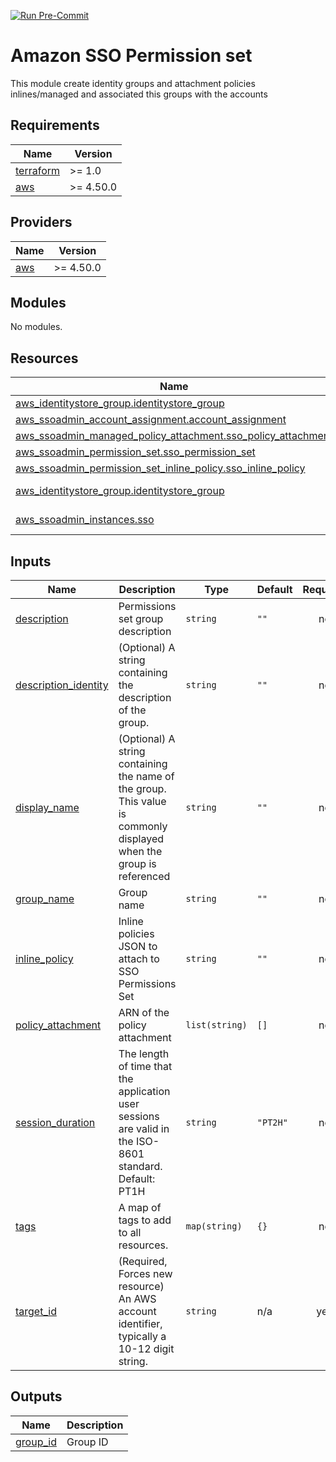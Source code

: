 [![Run Pre-Commit](https://github.com/andresb39/aws_sso_permission_set/actions/workflows/pre-commit.yaml/badge.svg?branch=main)](https://github.com/andresb39/aws_sso_permission_set/actions/workflows/pre-commit.yaml)
# Amazon SSO Permission set

This module create identity groups and attachment policies inlines/managed and associated this groups with the accounts


<!-- BEGIN_TF_DOCS -->
## Requirements

| Name | Version |
|------|---------|
| <a name="requirement_terraform"></a> [terraform](#requirement\_terraform) | >= 1.0 |
| <a name="requirement_aws"></a> [aws](#requirement\_aws) | >= 4.50.0 |

## Providers

| Name | Version |
|------|---------|
| <a name="provider_aws"></a> [aws](#provider\_aws) | >= 4.50.0 |

## Modules

No modules.

## Resources

| Name | Type |
|------|------|
| [aws_identitystore_group.identitystore_group](https://registry.terraform.io/providers/hashicorp/aws/latest/docs/resources/identitystore_group) | resource |
| [aws_ssoadmin_account_assignment.account_assignment](https://registry.terraform.io/providers/hashicorp/aws/latest/docs/resources/ssoadmin_account_assignment) | resource |
| [aws_ssoadmin_managed_policy_attachment.sso_policy_attachment](https://registry.terraform.io/providers/hashicorp/aws/latest/docs/resources/ssoadmin_managed_policy_attachment) | resource |
| [aws_ssoadmin_permission_set.sso_permission_set](https://registry.terraform.io/providers/hashicorp/aws/latest/docs/resources/ssoadmin_permission_set) | resource |
| [aws_ssoadmin_permission_set_inline_policy.sso_inline_policy](https://registry.terraform.io/providers/hashicorp/aws/latest/docs/resources/ssoadmin_permission_set_inline_policy) | resource |
| [aws_identitystore_group.identitystore_group](https://registry.terraform.io/providers/hashicorp/aws/latest/docs/data-sources/identitystore_group) | data source |
| [aws_ssoadmin_instances.sso](https://registry.terraform.io/providers/hashicorp/aws/latest/docs/data-sources/ssoadmin_instances) | data source |

## Inputs

| Name | Description | Type | Default | Required |
|------|-------------|------|---------|:--------:|
| <a name="input_description"></a> [description](#input\_description) | Permissions set group description | `string` | `""` | no |
| <a name="input_description_identity"></a> [description\_identity](#input\_description\_identity) | (Optional) A string containing the description of the group. | `string` | `""` | no |
| <a name="input_display_name"></a> [display\_name](#input\_display\_name) | (Optional) A string containing the name of the group. This value is commonly displayed when the group is referenced | `string` | `""` | no |
| <a name="input_group_name"></a> [group\_name](#input\_group\_name) | Group name | `string` | `""` | no |
| <a name="input_inline_policy"></a> [inline\_policy](#input\_inline\_policy) | Inline policies JSON to attach to SSO Permissions Set | `string` | `""` | no |
| <a name="input_policy_attachment"></a> [policy\_attachment](#input\_policy\_attachment) | ARN of the policy attachment | `list(string)` | `[]` | no |
| <a name="input_session_duration"></a> [session\_duration](#input\_session\_duration) | The length of time that the application user sessions are valid in the ISO-8601 standard. Default: PT1H | `string` | `"PT2H"` | no |
| <a name="input_tags"></a> [tags](#input\_tags) | A map of tags to add to all resources. | `map(string)` | `{}` | no |
| <a name="input_target_id"></a> [target\_id](#input\_target\_id) | (Required, Forces new resource) An AWS account identifier, typically a 10-12 digit string. | `string` | n/a | yes |

## Outputs

| Name | Description |
|------|-------------|
| <a name="output_group_id"></a> [group\_id](#output\_group\_id) | Group ID |
<!-- END_TF_DOCS -->
